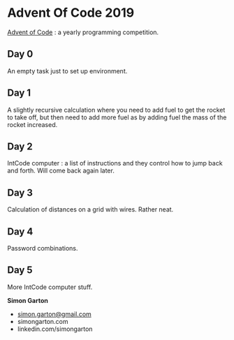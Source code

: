 # Advent Of Code 2019

[Advent of Code](https://adventofcode.com/) : a yearly programming competition.

## Day 0 
An empty task just to set up environment.

## Day 1
A slightly recursive calculation where you need to add fuel to get the rocket to take off, 
but then need to add more fuel as by adding fuel the mass of the rocket increased.

## Day 2
IntCode computer : a list of instructions and they control how to jump back and forth.
Will come back again later.

## Day 3
Calculation of distances on a grid with wires. Rather neat.

## Day 4
Password combinations.

## Day 5 
More IntCode computer stuff.


**Simon Garton**
- simon.garton@gmail.com  
- simongarton.com  
- linkedin.com/simongarton